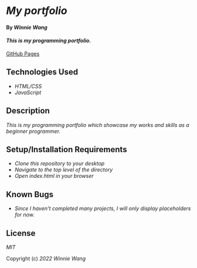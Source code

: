 # _My portfolio_

#### By _**Winnie Wang**_

#### _This is my programming portfolio._

[GitHub Pages](https://weijwang18.github.io/programming-Portfolio/)

## Technologies Used

- _HTML/CSS_
- _JavaScript_

## Description

_This is my programming portfolio which showcase my works and skills as a beginner programmer._

## Setup/Installation Requirements

- _Clone this repository to your desktop_
- _Navigate to the top level of the directory_
- _Open index.html in your browser_

## Known Bugs

- _Since I haven't completed many projects, I will only display placeholders for now._

## License

_MIT_

Copyright (c) _2022_ _Winnie Wang_
